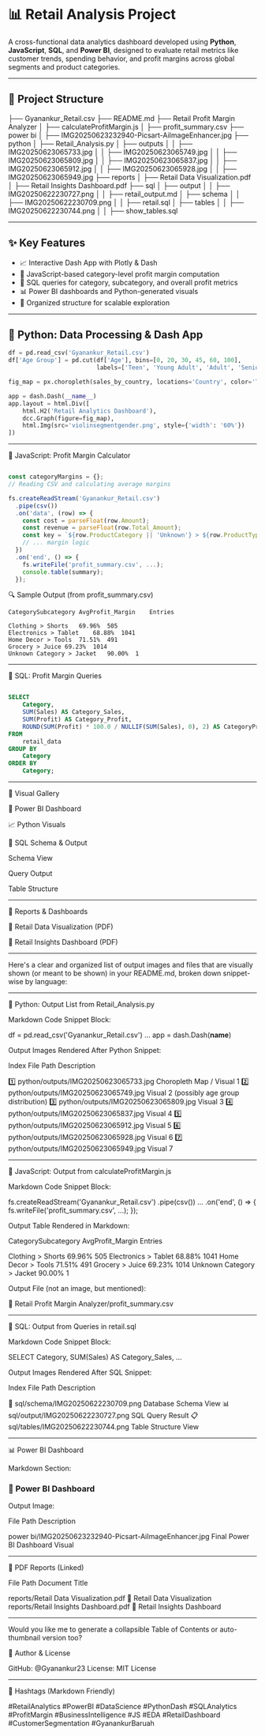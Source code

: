 # 📊 Retail Analysis Project

A cross-functional data analytics dashboard developed using **Python**, **JavaScript**, **SQL**, and **Power BI**, designed to evaluate retail metrics like customer trends, spending behavior, and profit margins across global segments and product categories.

---

## 📁 Project Structure

├── Gyanankur_Retail.csv ├── README.md ├── Retail Profit Margin Analyzer │   ├── calculateProfitMargin.js │   ├── profit_summary.csv ├── power bi │   ├── IMG20250623232940-Picsart-AiImageEnhancer.jpg ├── python │   ├── Retail_Analysis.py │   ├── outputs │   │   ├── IMG20250623065733.jpg │   │   ├── IMG20250623065749.jpg │   │   ├── IMG20250623065809.jpg │   │   ├── IMG20250623065837.jpg │   │   ├── IMG20250623065912.jpg │   │   ├── IMG20250623065928.jpg │   │   ├── IMG20250623065949.jpg ├── reports │   ├── Retail Data Visualization.pdf │   ├── Retail Insights Dashboard.pdf ├── sql │   ├── output │   │   ├── IMG20250622230727.png │   │   ├── retail_output.md │   ├── schema │   │   ├── IMG20250622230709.png │   │   ├── retail.sql │   ├── tables │   │   ├── IMG20250622230744.png │   │   ├── show_tables.sql

---

## ✨ Key Features

- 📈 Interactive Dash App with Plotly & Dash
- 🧮 JavaScript-based category-level profit margin computation
- 💾 SQL queries for category, subcategory, and overall profit metrics
- 📊 Power BI dashboards and Python-generated visuals
- 📂 Organized structure for scalable exploration

---

## 🐍 Python: Data Processing & Dash App

```python
df = pd.read_csv('Gyanankur_Retail.csv')
df['Age Group'] = pd.cut(df['Age'], bins=[0, 20, 30, 45, 60, 100],
                         labels=['Teen', 'Young Adult', 'Adult', 'Senior', 'Elder'])

fig_map = px.choropleth(sales_by_country, locations='Country', color='TotalAmount')

app = dash.Dash(__name__)
app.layout = html.Div([
    html.H2('Retail Analytics Dashboard'),
    dcc.Graph(figure=fig_map),
    html.Img(src='violinsegmentgender.png', style={'width': '60%'})
])

```
---

🧮 JavaScript: Profit Margin Calculator

```javascript

const categoryMargins = {};
// Reading CSV and calculating average margins

fs.createReadStream('Gyanankur_Retail.csv')
  .pipe(csv())
  .on('data', (row) => {
    const cost = parseFloat(row.Amount);
    const revenue = parseFloat(row.Total_Amount);
    const key = `${row.ProductCategory || 'Unknown'} > ${row.ProductType || 'Unknown'}`;
    // ... margin logic
  })
  .on('end', () => {
    fs.writeFile('profit_summary.csv', ...);
    console.table(summary);
  });

```
🔍 Sample Output (from profit_summary.csv)

```csv
CategorySubcategory	AvgProfit_Margin	Entries

Clothing > Shorts	69.96%	505
Electronics > Tablet	68.88%	1041
Home Decor > Tools	71.51%	491
Grocery > Juice	69.23%	1014
Unknown Category > Jacket	90.00%	1

```

---

📂 SQL: Profit Margin Queries

```sql

SELECT 
    Category,
    SUM(Sales) AS Category_Sales,
    SUM(Profit) AS Category_Profit,
    ROUND(SUM(Profit) * 100.0 / NULLIF(SUM(Sales), 0), 2) AS CategoryProfitMargin_Percent
FROM 
    retail_data
GROUP BY 
    Category
ORDER BY 
    Category;

```
---

📸 Visual Gallery

🧭 Power BI Dashboard



📈 Python Visuals

      

🧬 SQL Schema & Output

Schema View



Query Output



Table Structure




---

📘 Reports & Dashboards

📘 Retail Data Visualization (PDF)

📗 Retail Insights Dashboard (PDF)



---

Here's a clear and organized list of output images and files that are visually shown (or meant to be shown) in your README.md, broken down snippet-wise by language:


---

🐍 Python: Output List from Retail_Analysis.py

Markdown Code Snippet Block:

df = pd.read_csv('Gyanankur_Retail.csv')
...
app = dash.Dash(__name__)

Output Images Rendered After Python Snippet:

Index	File Path	Description

1️⃣	python/outputs/IMG20250623065733.jpg	Choropleth Map / Visual 1
2️⃣	python/outputs/IMG20250623065749.jpg	Visual 2 (possibly age group distribution)
3️⃣	python/outputs/IMG20250623065809.jpg	Visual 3
4️⃣	python/outputs/IMG20250623065837.jpg	Visual 4
5️⃣	python/outputs/IMG20250623065912.jpg	Visual 5
6️⃣	python/outputs/IMG20250623065928.jpg	Visual 6
7️⃣	python/outputs/IMG20250623065949.jpg	Visual 7



---

🧮 JavaScript: Output from calculateProfitMargin.js

Markdown Code Snippet Block:

fs.createReadStream('Gyanankur_Retail.csv')
  .pipe(csv())
  ...
  .on('end', () => {
    fs.writeFile('profit_summary.csv', ...);
  });

Output Table Rendered in Markdown:

CategorySubcategory	AvgProfit_Margin	Entries

Clothing > Shorts	69.96%	505
Electronics > Tablet	68.88%	1041
Home Decor > Tools	71.51%	491
Grocery > Juice	69.23%	1014
Unknown Category > Jacket	90.00%	1


Output File (not an image, but mentioned):

📄 Retail Profit Margin Analyzer/profit_summary.csv



---

📂 SQL: Output from Queries in retail.sql

Markdown Code Snippet Block:

SELECT 
    Category,
    SUM(Sales) AS Category_Sales,
    ...

Output Images Rendered After SQL Snippet:

Index	File Path	Description

🧬	sql/schema/IMG20250622230709.png	Database Schema View
📊	sql/output/IMG20250622230727.png	SQL Query Result
📋	sql/tables/IMG20250622230744.png	Table Structure View



---

📊 Power BI Dashboard

Markdown Section:

### 🧭 Power BI Dashboard

Output Image:

File Path	Description

power bi/IMG20250623232940-Picsart-AiImageEnhancer.jpg	Final Power BI Dashboard Visual



---

📘 PDF Reports (Linked)

File Path	Document Title

reports/Retail Data Visualization.pdf	📘 Retail Data Visualization
reports/Retail Insights Dashboard.pdf	📗 Retail Insights Dashboard



---

Would you like me to generate a collapsible Table of Contents or auto-thumbnail version too?



👤 Author & License

GitHub: @Gyanankur23
License: MIT License


---

🔖 Hashtags (Markdown Friendly)

#RetailAnalytics #PowerBI #DataScience #PythonDash #SQLAnalytics #ProfitMargin #BusinessIntelligence #JS #EDA #RetailDashboard #CustomerSegmentation #GyanankurBaruah

